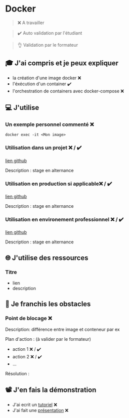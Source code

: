 # Docker

> ❌ A travailler

> ✔️ Auto validation par l'étudiant

> 👌 Validation par le formateur

## 🎓 J'ai compris et je peux expliquer

- la création d'une image docker ❌
- l'éxécution d'un container ✔️
- l'orchestration de containers avec docker-compose ❌

## 💻 J'utilise

### Un exemple personnel commenté ❌

```
docker exec -it <Mon image>
```

### Utilisation dans un projet ❌ / ✔️

[lien github](https://github.com/Protecia/django)

Description : stage en alternance

### Utilisation en production si applicable❌ / ✔️

[lien github](https://github.com/Protecia/django)

Description : stage en alternance

### Utilisation en environement professionnel ❌ / ✔️

[lien github](https://github.com/Protecia/django)

Description : stage en alternance

## 🌐 J'utilise des ressources

### Titre

- lien
- description

## 🚧 Je franchis les obstacles

### Point de blocage ❌

Description: différence entre image et conteneur par ex

Plan d'action : (à valider par le formateur)

- action 1 ❌ / ✔️
- action 2 ❌ / ✔️
- ...

Résolution :

## 📽️ J'en fais la démonstration

- J'ai ecrit un [tutoriel](...) ❌
- J'ai fait une [présentation](...) ❌
